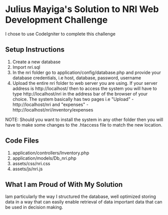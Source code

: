 # Julius Mayiga's Solution to NRI Web Development Challenge
I chose to use CodeIgniter to complete this challenge

## Setup Instructions
1. Create a new database
2. Import nri.sql
3. In the nri folder go to application/config/database.php and provide your database credentials, i.e host, database, password, username 
4. Upload the entire nri folder to web server you are using. If your server address is http://localhost/ then to access the system you will have to type http://localhost/nri in the address bar of the browser of your choice. The system basically has two pages i.e "Upload" - http://localhost/nri and "expenses" - http://localhost/nri/inventory/expenses

NOTE: Should you want to install the system in any other folder then you will have to make some changes to the .htaccess file to match the new location.

## Code Files
1. application/controllers/Inventory.php
2. application/models/Db_nri.php
3. assets/css/nri.css
4. assets/js/nri.js

## What I am Proud of With My Solution
Iam particularly the way I structured the database, well optimized storing data in a way that can easily enable retrieval of data important data that can be used in decision making.
